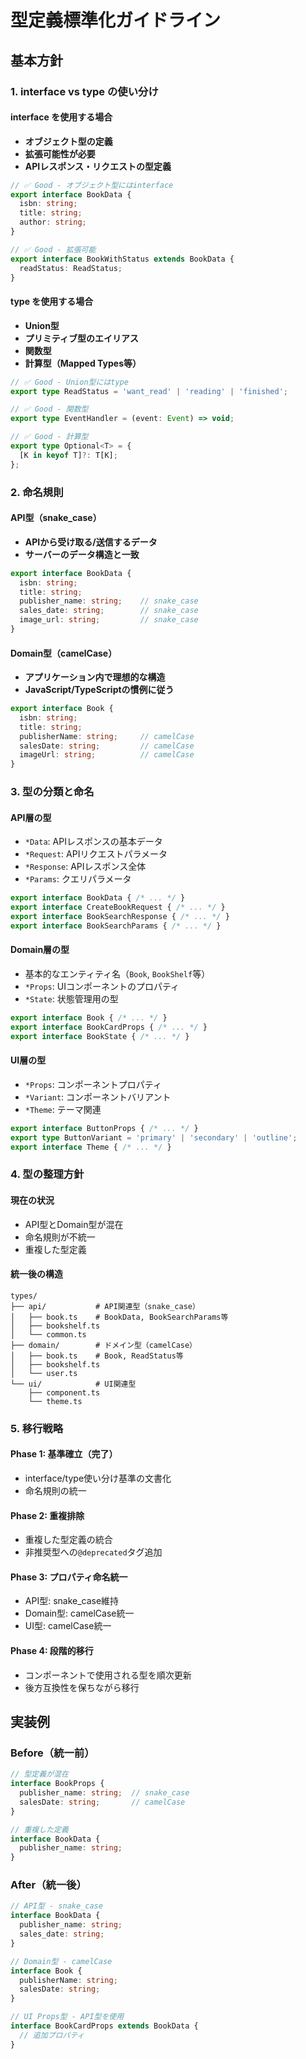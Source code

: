 # 型定義標準化ガイドライン

## 基本方針

### 1. interface vs type の使い分け

#### interface を使用する場合
- **オブジェクト型の定義**
- **拡張可能性が必要**
- **APIレスポンス・リクエストの型定義**

```typescript
// ✅ Good - オブジェクト型にはinterface
export interface BookData {
  isbn: string;
  title: string;
  author: string;
}

// ✅ Good - 拡張可能
export interface BookWithStatus extends BookData {
  readStatus: ReadStatus;
}
```

#### type を使用する場合
- **Union型**
- **プリミティブ型のエイリアス**
- **関数型**
- **計算型（Mapped Types等）**

```typescript
// ✅ Good - Union型にはtype
export type ReadStatus = 'want_read' | 'reading' | 'finished';

// ✅ Good - 関数型
export type EventHandler = (event: Event) => void;

// ✅ Good - 計算型
export type Optional<T> = {
  [K in keyof T]?: T[K];
};
```

### 2. 命名規則

#### API型（snake_case）
- **APIから受け取る/送信するデータ**
- **サーバーのデータ構造と一致**

```typescript
export interface BookData {
  isbn: string;
  title: string;
  publisher_name: string;    // snake_case
  sales_date: string;        // snake_case
  image_url: string;         // snake_case
}
```

#### Domain型（camelCase）
- **アプリケーション内で理想的な構造**
- **JavaScript/TypeScriptの慣例に従う**

```typescript
export interface Book {
  isbn: string;
  title: string;
  publisherName: string;     // camelCase
  salesDate: string;         // camelCase
  imageUrl: string;          // camelCase
}
```

### 3. 型の分類と命名

#### API層の型
- `*Data`: APIレスポンスの基本データ
- `*Request`: APIリクエストパラメータ
- `*Response`: APIレスポンス全体
- `*Params`: クエリパラメータ

```typescript
export interface BookData { /* ... */ }
export interface CreateBookRequest { /* ... */ }
export interface BookSearchResponse { /* ... */ }
export interface BookSearchParams { /* ... */ }
```

#### Domain層の型
- 基本的なエンティティ名（`Book`, `BookShelf`等）
- `*Props`: UIコンポーネントのプロパティ
- `*State`: 状態管理用の型

```typescript
export interface Book { /* ... */ }
export interface BookCardProps { /* ... */ }
export interface BookState { /* ... */ }
```

#### UI層の型
- `*Props`: コンポーネントプロパティ
- `*Variant`: コンポーネントバリアント
- `*Theme`: テーマ関連

```typescript
export interface ButtonProps { /* ... */ }
export type ButtonVariant = 'primary' | 'secondary' | 'outline';
export interface Theme { /* ... */ }
```

### 4. 型の整理方針

#### 現在の状況
- API型とDomain型が混在
- 命名規則が不統一
- 重複した型定義

#### 統一後の構造
```
types/
├── api/           # API関連型（snake_case）
│   ├── book.ts    # BookData, BookSearchParams等
│   ├── bookshelf.ts
│   └── common.ts
├── domain/        # ドメイン型（camelCase）
│   ├── book.ts    # Book, ReadStatus等
│   ├── bookshelf.ts
│   └── user.ts
└── ui/            # UI関連型
    ├── component.ts
    └── theme.ts
```

### 5. 移行戦略

#### Phase 1: 基準確立（完了）
- interface/type使い分け基準の文書化
- 命名規則の統一

#### Phase 2: 重複排除
- 重複した型定義の統合
- 非推奨型への`@deprecated`タグ追加

#### Phase 3: プロパティ命名統一
- API型: snake_case維持
- Domain型: camelCase統一
- UI型: camelCase統一

#### Phase 4: 段階的移行
- コンポーネントで使用される型を順次更新
- 後方互換性を保ちながら移行

## 実装例

### Before（統一前）
```typescript
// 型定義が混在
interface BookProps {
  publisher_name: string;  // snake_case
  salesDate: string;       // camelCase
}

// 重複した定義
interface BookData {
  publisher_name: string;
}
```

### After（統一後）
```typescript
// API型 - snake_case
interface BookData {
  publisher_name: string;
  sales_date: string;
}

// Domain型 - camelCase
interface Book {
  publisherName: string;
  salesDate: string;
}

// UI Props型 - API型を使用
interface BookCardProps extends BookData {
  // 追加プロパティ
}
```